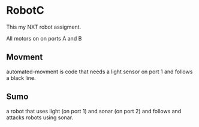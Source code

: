 # RobotC
This my NXT robot assigment.

All motors on on ports A and B
## Movment
automated-movment is code that needs a light sensor on port 1 and follows a black line.
## Sumo
a robot that uses light (on port 1) and sonar (on port 2) and follows and attacks robots using sonar.
